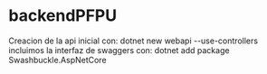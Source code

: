 # backendPFPU
Creacion de la api inicial con: 
    dotnet new webapi --use-controllers
incluimos la interfaz de swaggers con:
    dotnet add package Swashbuckle.AspNetCore